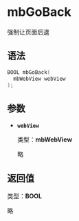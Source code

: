 # mbGoBack

强制让页面后退

## 语法

``` cpp
BOOL mbGoBack(
  mbWebView webView
);
```

## 参数

- **`webView`**

  类型：**mbWebView**

  略

## 返回值

类型：**BOOL**

略
